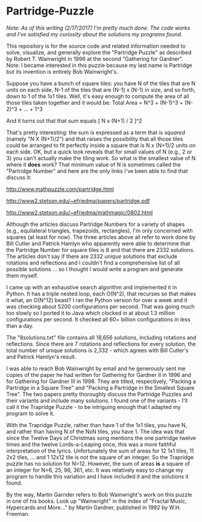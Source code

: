 # Partridge-Puzzle
_Note: As of this writing (2/17/2017) I'm pretty much done. The code works and I've satisfied my curiosity about the solutions my programs found._ 

This repository is for the source code and related information needed to solve, visualize, and generally explore the "Partridge Puzzle" as described by Robert T. Wainwright in 1996 at the second "Gathering for Gardner". Note: I became interested in this puzzle because my last name is Partridge but its invention is entirely Bob Wainwright's. 

Suppose you have a bunch of square tiles: you have N of the tiles that are N units on each side, N-1 of the tiles that are (N-1) x (N-1) in size, and so forth, down to 1 of the 1x1 tiles. Well, it's easy enough to compute the area of all those tiles taken together and it would be:
    Total Area = N^3 + (N-1)^3 + (N-2)^3 + ... + 1^3

And it turns out that that sum equals [ N x (N+1) / 2 ]^2

That's pretty interesting: the sum is expressed as a term that is *squared* (namely "N X (N+1)/2") and that raises the possibility that all those tiles could be arranged to fit perfectly inside a square that is N x (N+1)/2 units on each side. OK, but a quick look reveals that for small values of N (e.g., 2 or 3) you can't actually make the tiling work. So what is the smallest value of N where it **does** work? That minimum value of N is sometimes called the "Partridge Number" and here are the only links I've been able to find that discuss it:

http://www.mathpuzzle.com/partridge.html

http://www2.stetson.edu/~efriedma/papers/partridge.pdf

http://www2.stetson.edu/~efriedma/mathmagic/0802.html

Although the articles discuss Partridge Numbers for a variety of shapes (e.g., equilateral triangles, trapezoids, rectangles), I'm only concerned with squares (at least for now). The three articles above all refer to work done by Bill Cutler and Patrick Hamlyn who apparently were able to determine that the Partridge Number for square tiles is 8 and that there are 2332 solutions. The articles don't say if there are 2332 *unique* solutions that exclude rotations and reflections and I couldn't find a comprehensive list of all possible solutions ... so I thought I would write a program and generate them myself.

I came up with an exhaustive search algorithm and implemented it in Python. It has a triple nested loop, each O(N^2), that recurses so that makes it what, an O(N^12) beast? I ran the Python version for over a week and it was checking about 5200 configurations per second. That was going much too slowly so I ported it to Java which clocked in at about 1.3 million configurations per second. It checked all 60+ billion configurations in less than a day.

The "8solutions.txt" file contains all 18,656 solutions, including rotations and reflections. Since there are 7 rotations and reflections for every solution, the total number of unique solutions is 2,332 - which agrees with Bill Cutler's and Patrick Hamlyn's result.

I was able to reach Bob Wainwright by email and he generously sent me copies of the paper he had written for Gathering for Gardner II in 1996 and for Gathering for Gardner III in 1998. They are titled, respectively, "Packing a Partridge in a Square Tree" and "Packing a Partridge in the Smallest Square Tree". The two papers pretty thoroughly discuss the Partridge Puzzles and their variants and include many solutions. I found one of the variants - I'll call it the Trapridge Puzzle - to be intriguing enough that I adapted my program to solve it.

With the Trapridge Puzzle, rather than have 1 of the 1x1 tiles, you have N, and rather than having N of the NxN tiles, you have 1. The idea was that since the Twelve Days of Christmas song mentions the one partridge twelve times and the twelve Lords-a-Leaping once, this was a more faithful interpretation of the lyrics. Unfortunately the sum of areas for 12 1x1 tiles, 11 2x2 tiles, ... and 1 12x12 tile is not the square of an integer. So the Trapridge puzzle has no solution for N=12. However, the sum of areas **is** a square of an integer for N=6, 25, 96, 361, etc. It was relatively easy to change my program to handle this variation and I have included it and the solutions it found.  

By the way, Martin Garnder refers to Bob Wainwright's work on this puzzle in one of his books. Look up "Wainwright" in the index of "Fractal Music, Hypercards and More..." by Martin Gardner, published in 1992 by W.H. Freeman. 



